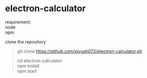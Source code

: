 # electron-calculator

requirement:  
node  
npm  

clone the repository
>git clone https://github.com/piyush072/electron-calculator.git

>cd electron-calculator  
>npm install  
>npm start  
